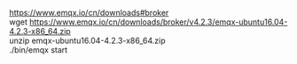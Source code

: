 https://www.emqx.io/cn/downloads#broker   
wget https://www.emqx.io/cn/downloads/broker/v4.2.3/emqx-ubuntu16.04-4.2.3-x86_64.zip  
unzip emqx-ubuntu16.04-4.2.3-x86_64.zip   
./bin/emqx start   
